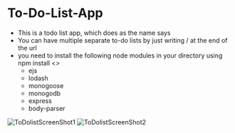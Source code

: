 # To-Do-List-App
- This is a todo list app, which does as the name says
- You can have multiple separate to-do lists by just writing /<NewListName> at the end of the url
- you need to install the following node modules in your directory using npm install <>
    - ejs
    - lodash
    - monogoose
    - monogodb
    - express
    - body-parser

![ToDolistScreenShot1](https://github.com/Scarredhealer/To-Do-List-Node.js-/blob/main/Screenshots/ss1.png)
![ToDolistScreenShot2](https://github.com/Scarredhealer/To-Do-List-Node.js-/blob/main/Screenshots/ss2.png)
